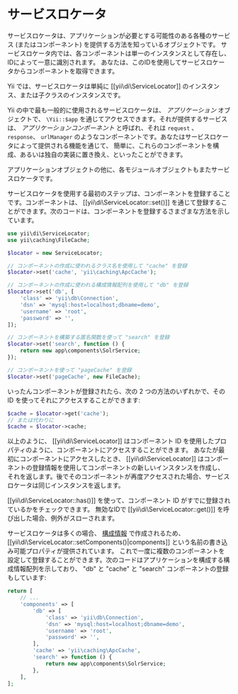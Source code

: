 サービスロケータ
===============

サービスロケータは、アプリケーションが必要とする可能性のある各種のサービス (またはコンポーネント) を提供する方法を知っているオブジェクトです。
サービスロケータ内では、各コンポーネントは単一のインスタンスとして存在し、IDによって一意に識別されます。
あなたは、このIDを使用してサービスロケータからコンポーネントを取得できます。

Yii では、サービスロケータは単純に [[yii\di\ServiceLocator]] のインスタンス、または子クラスのインスタンスです。

Yii の中で最も一般的に使用されるサービスロケータは、 *アプリケーション* オブジェクトで、 `\Yii::$app`
を通じてアクセスできます。それが提供するサービスは、 *アプリケーションコンポーネント* と呼ばれ、それは `request` 、
`response`、 `urlManager` のようなコンポーネントです。あなたはサービスロケータによって提供される機能を通じて、
簡単に、これらのコンポーネントを構成、あるいは独自の実装に置き換え、といったことができます。

アプリケーションオブジェクトの他に、各モジュールオブジェクトもまたサービスロケータです。

サービスロケータを使用する最初のステップは、コンポーネントを登録することです。コンポーネントは、 [[yii\di\ServiceLocator::set()]]
を通じて登録することができます。次のコードは、コンポーネントを登録するさまざまな方法を示しています。

```php
use yii\di\ServiceLocator;
use yii\caching\FileCache;

$locator = new ServiceLocator;

// コンポーネントの作成に使われるクラス名を使用して "cache" を登録
$locator->set('cache', 'yii\caching\ApcCache');

// コンポーネントの作成に使われる構成情報配列を使用して "db" を登録
$locator->set('db', [
    'class' => 'yii\db\Connection',
    'dsn' => 'mysql:host=localhost;dbname=demo',
    'username' => 'root',
    'password' => '',
]);

// コンポーネントを構築する匿名関数を使って "search" を登録
$locator->set('search', function () {
    return new app\components\SolrService;
});

// コンポーネントを使って "pageCache" を登録
$locator->set('pageCache', new FileCache);
```

いったんコンポーネントが登録されたら、次の 2 つの方法のいずれかで、その ID を使ってそれにアクセスすることができます:

```php
$cache = $locator->get('cache');
// または代わりに
$cache = $locator->cache;
```

以上のように、 [[yii\di\ServiceLocator]] はコンポーネント ID を使用したプロパティのように、コンポーネントにアクセスすることができます。
あなたが最初にコンポーネントにアクセスしたとき、 [[yii\di\ServiceLocator]] はコンポーネントの登録情報を使用してコンポーネントの新しいインスタンスを作成し、
それを返します。後でそのコンポーネントが再度アクセスされた場合、サービスロケータは同じインスタンスを返します。

[[yii\di\ServiceLocator::has()]] を使って、コンポーネント ID がすでに登録されているかをチェックできます。
無効なIDで [[yii\di\ServiceLocator::get()]] を呼び出した場合、例外がスローされます。

サービスロケータは多くの場合、 [構成情報](concept-configurations.md) で作成されるため、
[[yii\di\ServiceLocator::setComponents()|components]] という名前の書き込み可能プロパティが提供されています。
これで一度に複数のコンポーネントを設定して登録することができます。次のコードはアプリケーションを構成する構成情報配列を示しており、
"db" と "cache" と "search" コンポーネントの登録もしています:

```php
return [
    // ...
    'components' => [
        'db' => [
            'class' => 'yii\db\Connection',
            'dsn' => 'mysql:host=localhost;dbname=demo',
            'username' => 'root',
            'password' => '',
        ],
        'cache' => 'yii\caching\ApcCache',
        'search' => function () {
            return new app\components\SolrService;
        },
    ],
];
```

